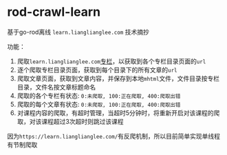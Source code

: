 # rod-crawl-learn
基于go-rod离线 `learn.lianglianglee.com` 技术摘抄

功能：
1. 爬取`learn.lianglianglee.com`[专栏](https://learn.lianglianglee.com/%e4%b8%93%e6%a0%8f)，以获取到各个专栏目录页面的`url`
2. 逐个爬取专栏目录页面，获取到每个目录下的所有文章的`url`
3. 爬取文章页面，获取到文章内容，并保存到本地`mhtml`文件，文件目录按专栏目录，文件名按文章标题命名
4. 爬取的各个专栏有状态: `0:未爬取, 100:正在爬取, 400:爬取出错`
5. 爬取的每个文章有状态: `0:未爬取, 100:正在爬取, 400:爬取出错`
6. 对课程内容的爬取，有超时管理，当超时5分钟时，将重新开启对该课程的爬取，对该课程超过3次超时则跳过该课程

因为`https://learn.lianglianglee.com/`有反爬机制，所以目前简单实现单线程有节制爬取